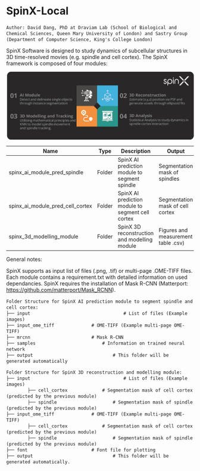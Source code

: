 # SpinX-Local

```
Author: David Dang, PhD at Draviam Lab (School of Biological and Chemical Sciences, Queen Mary University of London) and Sastry Group (Department of Computer Science, King's College London)
```

SpinX Software is designed to study dynamics of subcellular structures in 3D time-resolved movies (e.g. spindle and cell cortex). The SpinX framework is composed of four modules:

![spinx_overview](https://raw.githubusercontent.com/Draviam-lab/spinx_local/ff9e74576258645adc042245b3cde1de7cd98bd0/assets/spinx_overview.png)

 | Name								| Type				| Description	| Output
 |----------------------------|------------- |------------ |-------------
 | spinx_ai_module_pred_spindle				| Folder       | SpinX AI prediction module to segment spindle | Segmentation mask of spindles
 | spinx_ai_module_pred_cell_cortex           		            | Folder       | SpinX AI prediction module to segment cell cortex | Segmentation mask of cell cortex
 | spinx_3d_modelling_module | Folder       |  SpinX 3D reconstruction and modelling module | Figures and measurement table .csv)

General notes:

SpinX supports as input list of files (.png, .tif) or multi-page .OME-TIFF files. Each module contains a requirement.txt with detailed information on used dependancies. SpinX requires the installation of Mask R-CNN (Matterport: https://github.com/matterport/Mask_RCNN).

```
Folder Structure for SpinX AI prediction module to segment spindle and cell cortex:
├── input									# List of files (Example images)
├── input_ome_tiff				# OME-TIFF (Example multi-page OME-TIFF)
├── mrcnn          				# Mask R-CNN
├── samples      					# Information on trained neural network
├── output								# This folder will be generated automatically
```

``` 
Folder Structure for SpinX 3D reconstruction and modelling module:
├── input									# List of files (Example images)
		├── cell_cortex				# Segmentation mask of cell cortex (predicted by the previous module)
		├── spindle						# Segmentation mask of spindle (predicted by the previous module)
├── input_ome_tiff				# OME-TIFF (Example multi-page OME-TIFF)
		├── cell_cortex				# Segmentation mask of cell cortex (predicted by the previous module)
		├── spindle						# Segmentation mask of spindle (predicted by the previous module)
├── font          				# Font file for plotting
├── output								# This folder will be generated automatically.

```

